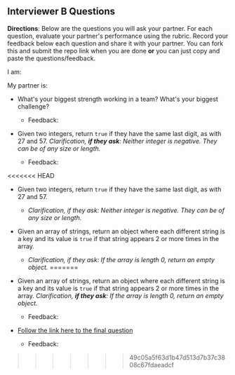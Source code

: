 ## Interviewer B Questions

**Directions**: Below are the questions you will ask your partner. For each question, evaluate your partner's performance using the rubric. Record your feedback below each question and share it with your partner. You can fork this and submit the repo link when you are done **or** you can just copy and paste the questions/feedback.

I am: 

My partner is: 

* What's your biggest strength working in a team? What's your biggest challenge?
  * Feedback:

* Given two integers, return `true` if they have the same last digit, as with 27 and 57. *Clarification, **if they ask**: Neither integer is negative. They can be of any size or length.*
  * Feedback:

<<<<<<< HEAD
* Given two integers, return `true` if they have the same last digit, as with 27 and 57.
  - *Clarification, if they ask: Neither integer is negative. They can be of any size or length.*

* Given an array of strings, return an object where each different string is a key and its value is `true` if that string appears 2 or more times in the array.
  - *Clarification, if they ask: If the array is length 0, return an empty object.*
=======
* Given an array of strings, return an object where each different string is a key and its value is `true` if that string appears 2 or more times in the array. *Clarification, **if they ask**: If the array is length 0, return an empty object.*
  * Feedback:

* [Follow the link here to the final question](https://github.com/C4Q/AC-DSA/blob/master/ArrayProblems/FindRepeats.md)
  * Feedback:
>>>>>>> 49c05a5f63d1b47d513d7b37c3808c67fdaeadcf
